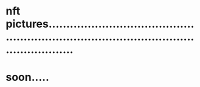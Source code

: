 # nft pictures.................................................................................................................
# soon.....
